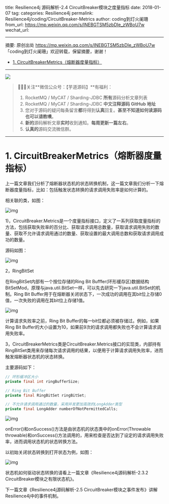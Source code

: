title: Resilience4j 源码解析-2.4 CircuitBreaker模块之度量指标
date: 2018-01-07
tag: 
categories: Resilience4j
permalink: Resilience4j/coding/CircuitBreaker-Metrics
author: coding到灯火阑珊
from_url: https://mp.weixin.qq.com/s/INEBGTSM5zbDIe_zWBoU7w
wechat_url: 

-------

摘要: 原创出处 https://mp.weixin.qq.com/s/INEBGTSM5zbDIe_zWBoU7w 「coding到灯火阑珊」欢迎转载，保留摘要，谢谢！

- [1. CircuitBreakerMetrics（熔断器度量指标）](http://www.iocoder.cn/Resilience4j/coding/CircuitBreaker-Metrics/)

-------

![](http://www.iocoder.cn/images/common/wechat_mp_2017_07_31.jpg)

> 🙂🙂🙂关注**微信公众号：【芋道源码】**有福利：
> 1. RocketMQ / MyCAT / Sharding-JDBC **所有**源码分析文章列表
> 2. RocketMQ / MyCAT / Sharding-JDBC **中文注释源码 GitHub 地址**
> 3. 您对于源码的疑问每条留言**都**将得到**认真**回复。**甚至不知道如何读源码也可以请教噢**。
> 4. **新的**源码解析文章**实时**收到通知。**每周更新一篇左右**。
> 5. **认真的**源码交流微信群。

-------


# 1. CircuitBreakerMetrics（熔断器度量指标）

上一篇文章我们分析了熔断器状态机的状态转换机制，这一篇文章我们分析一下熔断器度量指标，比如：包括触发状态转换的请求调用失败率是如何计算的。


相关联的类，如图：

![img](http://static.iocoder.cn/4cbb049c3da5e550919fda91359b46f8)

1)，CircuitBreaker.Metrics是一个度量指标接口，定义了一系列获取度量指标的方法，包括获取失败率的百分比、获取请求调用总数量，获取请求调用失败的数量、获取不允许请求调用通过的数量、获取设置的最大调用总数和获取请求调用成功的数量。

源码如图：

![img](http://static.iocoder.cn/56c9c98f1bdee03fce3df1c57f489b7a)

2，RingBitSet

在RingBitSet内部有一个按位存储的Ring Bit Bufffer(环形缓存区)数据结构BitSetMod，原理与java.util.BitSet一样，可以先去研究一下java.util.BitSet的机制。Ring Bit Buffer用于在熔断器关闭状态下，一次成功的调用在其bit位上存储0值，一次失败的调用在其bit位上存储1值。

![img](http://static.iocoder.cn/7c6b4cb58b2e52faff5c62aa2e989e98)

计算请求失败率之前，Ring Bit Buffer的每一bit位都必须被存储过。例如，如果Ring Bit Buffer的大小设置为10，如果前9次的请求调用都失败也不会计算请求调用失败率。

3，CircuitBreakerMetrics类是CircuitBreaker.Metrics接口的实现类，内部持有RingBitSet类用来存储每次请求调用的结果，以便用于计算请求调用失败率，进而触发熔断器状态机的状态转换。

主要源码如下：

```Java
// 环形缓冲区大小
private final int ringBufferSize;

// Ring Bit Buffer
private final RingBitSet ringBitSet;

// 不允许请求调用通过的数量，采用并发更加高效的LongAdder类型
private final LongAdder numberOfNotPermittedCalls;
```

![img](http://static.iocoder.cn/0ebabd5f562543d5c837c296ff90adfd)

onError()和onSuccess()方法是由状态机的状态类中的onError(Throwable throwable)和onSuccess()方法调用的，用来检查是否达到了设定的请求调用失败率，进而调用状态机的状态转换方法。

以初始关闭状态转换到打开状态为例，如图：

![img](http://static.iocoder.cn/eaea301e1aa3d5979a5d9c783b982d00)

状态机如何驱动状态转换的请看上一篇文章《Resilience4j源码解析-2.3.2 CircuitBreaker模块之有限状态机》。

下一篇文章《Resilience4j源码解析-2.5 CircuitBreaker模块之事件发布》讲解Resilience4j中的事件机制。
